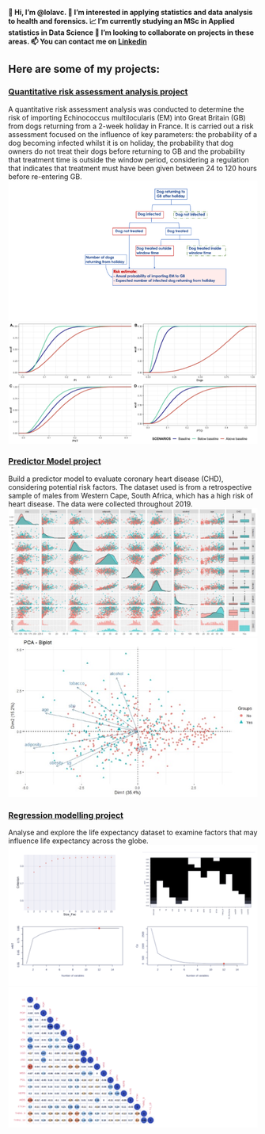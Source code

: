 **👋 Hi, I’m @lolavc.
👀 I’m interested in applying statistics and data analysis to health and forensics.
📈 I’m currently studying an MSc in Applied statistics in Data Science
🔭 I’m looking to collaborate on projects in these areas.
📫 You can contact me on [Linkedin](www.in/loliett-valdes-castillo-3a1801254)**

## Here are some of my projects:
### [Quantitative risk assessment analysis project](https://github.com/lolavc/risk_analysis)
A quantitative risk assessment analysis was conducted to determine the risk of importing Echinococcus multilocularis (EM) into Great Britain (GB) from dogs returning from a 2-week holiday in France. It is carried out a risk assessment focused on the influence of key parameters: the probability of a dog becoming infected whilst it is on holiday, the probability that dog owners do not treat their dogs before returning to GB and the probability that treatment time is outside the window period, considering a regulation that indicates that treatment must have been given between 24 to 120 hours before re-entering GB.
![](https://github.com/lolavc/lolavc.github.io/blob/main/img/imag_risk/Slide2.png)
![](https://github.com/lolavc/lolavc.github.io/blob/main/img/imag_risk/PlotAllChg.png)

### [Predictor Model project](https://github.com/lolavc/predictor_model)
Build a predictor model to evaluate coronary heart disease (CHD), considering potential risk factors. 
The dataset used is from a retrospective sample of males from Western Cape, South Africa, which has a high risk of heart disease. 
The data were collected throughout 2019.
![](https://github.com/lolavc/lolavc.github.io/blob/main/img/img_multivar/LinearCorrelation.jpg)
![](https://github.com/lolavc/lolavc.github.io/blob/main/img/img_multivar/Biplot.jpg)

### [Regression modelling project](https://github.com/lolavc/modelling)
Analyse and explore the life expectancy dataset to examine factors that may influence life expectancy across the globe.
![](https://github.com/lolavc/lolavc.github.io/blob/main/img/imag_modelling/%E2%80%8EStepwiseGraph.%E2%80%8E001.png)
![](https://github.com/lolavc/lolavc.github.io/blob/main/img/imag_modelling/%E2%80%8ECorrelationMatrix.%E2%80%8E001.png)
